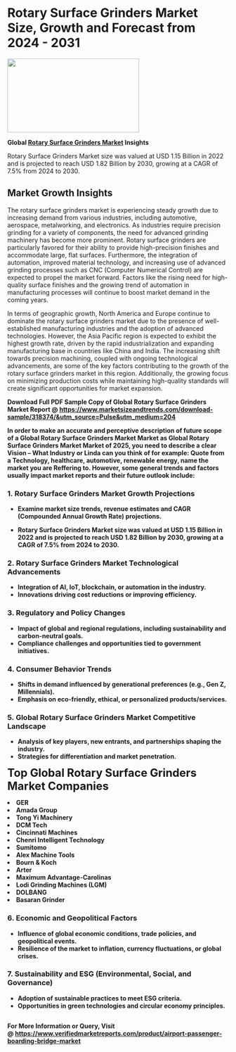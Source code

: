 <H1>Rotary Surface Grinders Market Size, Growth and Forecast from 2024 - 2031</H1><img class="aligncenter size-medium wp-image-584254" src="https://thirdeyenews.in/wp-content/uploads/2024/09/Global-Market-Research-300x168.jpeg" alt="" width="300" height="168" /><p><strong>Global&nbsp;<a href="https://www.marketsizeandtrends.com/download-sample/318374/&amp;utm_source=Pulse&amp;utm_medium=204">Rotary Surface Grinders Market</a> Insights</strong></p><p>Rotary Surface Grinders Market size was valued at USD 1.15 Billion in 2022 and is projected to reach USD 1.82 Billion by 2030, growing at a CAGR of 7.5% from 2024 to 2030.</p><p><h2>Market Growth Insights</h2> <p>The rotary surface grinders market is experiencing steady growth due to increasing demand from various industries, including automotive, aerospace, metalworking, and electronics. As industries require precision grinding for a variety of components, the need for advanced grinding machinery has become more prominent. Rotary surface grinders are particularly favored for their ability to provide high-precision finishes and accommodate large, flat surfaces. Furthermore, the integration of automation, improved material technology, and increasing use of advanced grinding processes such as CNC (Computer Numerical Control) are expected to propel the market forward. Factors like the rising need for high-quality surface finishes and the growing trend of automation in manufacturing processes will continue to boost market demand in the coming years.</p> <p><strong></strong></p> <p>In terms of geographic growth, North America and Europe continue to dominate the rotary surface grinders market due to the presence of well-established manufacturing industries and the adoption of advanced technologies. However, the Asia Pacific region is expected to exhibit the highest growth rate, driven by the rapid industrialization and expanding manufacturing base in countries like China and India. The increasing shift towards precision machining, coupled with ongoing technological advancements, are some of the key factors contributing to the growth of the rotary surface grinders market in this region. Additionally, the growing focus on minimizing production costs while maintaining high-quality standards will create significant opportunities for market expansion.</p> <p><strong></p><p><span class=""><strong>Download Full PDF Sample Copy of Global Rotary Surface Grinders Market Report</strong> @ <a href="https://www.marketsizeandtrends.com/download-sample/318374/&amp;utm_source=Pulse&amp;utm_medium=204" target="_blank">https://www.marketsizeandtrends.com/download-sample/318374/&amp;utm_source=Pulse&amp;utm_medium=204</a></span></p><p>In order to make an accurate and perceptive description of future scope of a Global&nbsp;Rotary Surface Grinders Market Market as Global&nbsp;Rotary Surface Grinders Market Market of 2025, you need to describe a clear Vision &ndash; What Industry or Linda can you think of for example: Quote from a Technology, healthcare, automotive, renewable energy, name the market you are Reffering to. However, some general trends and factors usually impact market reports and their future outlook include:</p><h3>1.&nbsp;<strong>Rotary Surface Grinders Market Growth Projections</strong></h3><ul><li>Examine market size trends, revenue estimates and CAGR (Compounded Annual Growth Rate) projections.</li><li><p>Rotary Surface Grinders Market size was valued at USD 1.15 Billion in 2022 and is projected to reach USD 1.82 Billion by 2030, growing at a CAGR of 7.5% from 2024 to 2030.</p></li></ul><h3>2.&nbsp;<strong>Rotary Surface Grinders Market Technological Advancements</strong></h3><ul><li>Integration of AI, IoT, blockchain, or automation in the industry.</li><li>Innovations driving cost reductions or improving efficiency.</li></ul><h3>3.&nbsp;<strong>Regulatory and Policy Changes</strong></h3><ul><li>Impact of global and regional regulations, including sustainability and carbon-neutral goals.</li><li>Compliance challenges and opportunities tied to government initiatives.</li></ul><h3>4.&nbsp;<strong>Consumer Behavior Trends</strong></h3><ul><li>Shifts in demand influenced by generational preferences (e.g., Gen Z, Millennials).</li><li>Emphasis on eco-friendly, ethical, or personalized products/services.</li></ul><h3>5.&nbsp;<strong>Global Rotary Surface Grinders Market Competitive Landscape</strong></h3><ul><li>Analysis of key players, new entrants, and partnerships shaping the industry.</li><li>Strategies for differentiation and market penetration.</li></ul><p data-pm-slice="1 1 []"><span style="color: inherit; font-family: inherit; font-size: 25px;">Top Global Rotary Surface Grinders Market Companies</span></p><div class="" data-test-id=""><p><li>GER</li><li> Amada Group</li><li> Tong Yi Machinery</li><li> DCM Tech</li><li> Cincinnati Machines</li><li> Chenri Intelligent Technology</li><li> Sumitomo</li><li> Alex Machine Tools</li><li> Bourn & Koch</li><li> Arter</li><li> Maximum Advantage-Carolinas</li><li> Lodi Grinding Machines (LGM)</li><li> DOLBANG</li><li> Basaran Grinder</li></p></div><h3>6.&nbsp;<strong>Economic and Geopolitical Factors</strong></h3><ul><li>Influence of global economic conditions, trade policies, and geopolitical events.</li><li>Resilience of the market to inflation, currency fluctuations, or global crises.</li></ul><h3>7.&nbsp;<strong>Sustainability and ESG (Environmental, Social, and Governance)</strong></h3><ul><li>Adoption of sustainable practices to meet ESG criteria.</li><li>Opportunities in green technologies and circular economy principles.</li></ul><h2><strong style="font-size: 14px;">For More Information or Query, Visit @&nbsp;</strong><a style="background-color: #ffffff; font-size: 14px;" href="https://www.marketsizeandtrends.com/report/rotary-surface-grinders-market/" target="_blank">https://www.verifiedmarketreports.com/product/airport-passenger-boarding-bridge-market</a></h2>
